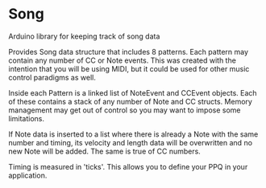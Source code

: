 Song
====

Arduino library for keeping track of song data

Provides Song data structure that includes 8 patterns. Each pattern may contain
any number of CC or Note events. This was created with the intention that you
will be using MIDI, but it could be used for other music control paradigms
as well.

Inside each Pattern is a linked list of NoteEvent and CCEvent objects. Each of
these contains a stack of any number of Note and CC structs. Memory management
may get out of control so you may want to impose some limitations.

If Note data is inserted to a list where there is already a Note with the same
number and timing, its velocity and length data will be overwritten and no
new Note will be added. The same is true of CC numbers.

Timing is measured in 'ticks'. This allows you to define your PPQ in your 
application.